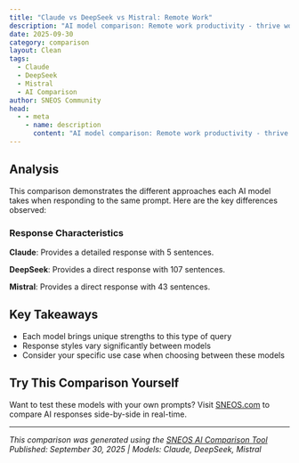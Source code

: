 ```yaml
---
title: "Claude vs DeepSeek vs Mistral: Remote Work"
description: "AI model comparison: Remote work productivity - thrive working from home..."
date: 2025-09-30
category: comparison
layout: Clean
tags:
  - Claude
  - DeepSeek
  - Mistral
  - AI Comparison
author: SNEOS Community
head:
  - - meta
    - name: description
      content: "AI model comparison: Remote work productivity - thrive working from home..."
---
```


<ChatComparison
  title="Claude vs DeepSeek vs Mistral: Remote Work"
  prompt="Remote work productivity - thrive working from home"
  :responses='{
    "Claude": "# Mastering Remote Work: Your Guide to Home Office Success\n\nWorking from home can be incredibly rewarding when done right. Here\u0027s how to maximize your productivity and well-being:\n\n## \uD83C\uDFE0 Create Your Ideal Workspace\n\n**Physical Setup:**\n- Designate a specific work area (even if it\u0027s just a corner)\n- Invest in ergonomic furniture - your back will thank you\n- Ensure good lighting (natural light when possible)\n- Keep it organized and clutter-free\n\n**Tech Essentials:**\n- Reliable internet connection\n- Quality headphones for calls\n- External monitor if possible\n- Proper webcam and lighting for video calls\n\n## \u23F0 Master Your Schedule\n\n**Establish Boundaries:**\n- Set clear start/stop times\n- Create a morning routine to \u0022commute\u0022 into work mode\n- Take regular breaks (try the Pomodoro Technique)\n- Have an end-of-day ritual to mentally \u0022clock out\u0022\n\n**Time Management:**\n- Use time-blocking for deep work\n- Batch similar tasks together\n- Identify your peak energy hours\n- Plan your most challenging work during high-energy periods\n\n## \uD83E\uDD1D Stay Connected\n\n**Communication Best Practices:**\n- Over-communicate rather than under-communicate\n- Use video calls for important discussions\n- Set communication expectations with your team\n- Participate actively in virtual meetings\n\n**Combat Isolation:**\n- Schedule regular check-ins with colleagues\n- Join virtual coffee breaks or team activities\n- Consider co-working sessions via video\n- Maintain relationships beyond work topics\n\n## \uD83D\uDCAA Maintain Well-being\n\n**Physical Health:**\n- Take movement breaks throughout the day\n- Set up reminders to stretch or walk\n- Maintain good posture\n- Stay hydrated\n\n**Mental Health:**\n- Separate work and personal spaces when possible\n- Get dressed for work (even if casual)\n- Step outside during breaks\n- Practice mindfulness or meditation\n\n## \uD83C\uDFAF Productivity Strategies\n\n**Focus Techniques:**\n- Use noise-canceling headphones or background music\n- Try website blockers during deep work sessions\n- Set specific goals for each work session\n- Track your accomplishments\n\n**Minimize Distractions:**\n- Turn off non-essential notifications\n- Communicate your schedule to household members\n- Create visual cues when you\u0027re in \u0022do not disturb\u0022 mode\n- Keep personal tasks separate from work time\n\n## \uD83D\uDCC8 Continuous Improvement\n\n**Regular Assessment:**\n- Weekly review of what\u0027s working and what isn\u0027t\n- Experiment with different productivity methods\n- Ask for feedback from managers and colleagues\n- Adjust your setup based on seasonal changes\n\n**Professional Development:**\n- Take advantage of online learning opportunities\n- Join virtual professional networks\n- Attend webinars and digital conferences\n- Set aside time for skill development\n\n## Quick Win Tips\n\n- **Morning Pages**: Write 3 pages of stream-of-consciousness thoughts each morning\n- **The 2-Minute Rule**: If something takes less than 2 minutes, do it immediately\n- **Accountability Partner**: Partner with a colleague for mutual check-ins\n- **Themed Days**: Assign different types of work to different days\n\nRemember, remote work success is highly individual. What works for others might not work for you, so be patient as you find your optimal routine. The key is creating structure while maintaining the flexibility that makes remote work so appealing.\n\nWhat specific aspect of remote work would you like to focus on improving?",
    "DeepSeek": "Of course. Here is a comprehensive guide to not just *maintaining* but *thriving* in your productivity while working from home.\n\nThe key mindset shift is this: **Working from home isn\u0027t just doing your office job in a different location. It\u0027s a completely different way of working that requires its own strategies, rituals, and environment.**\n\nLet\u0027s break it down into actionable pillars.\n\n---\n\n### Pillar 1: Master Your Environment \u0026 Setup\n\nYour physical space is the foundation of your productivity.\n\n1.  **Designate a \u0022Office Zone\u0022:**\n    *   **Ideal:** A separate room with a door.\n    *   **Reality (for most):** A specific corner of a room. The key is to have a space that is *only* for work. This creates a powerful psychological boundary between \u0022work mode\u0022 and \u0022home mode.\u0022\n    *   **Never:** Work from your bed or couch consistently. This blurs boundaries and can lead to poor sleep and posture.\n\n2.  **Invest in Ergonomics (Seriously):**\n    *   **Chair:** Get the best chair you can afford. Your back will thank you.\n    *   **Monitor:** Position the top of your screen at or slightly below eye level. Use a laptop stand if needed.\n    *   **Keyboard \u0026 Mouse:** A separate keyboard and mouse allow for a healthier setup.\n    *   **Standing Option:** If possible, a standing desk converter can be a game-changer for alternating postures.\n\n3.  **Control Your \u0022Sensory Environment\u0022:**\n    *   **Lighting:** Prioritize natural light. Get a good desk lamp to reduce eye strain.\n    *   **Noise:** Use noise-canceling headphones. Listen to focus music (e.g., lo-fi, classical) or ambient sounds (e.g., rain, coffee shop noise) to drown out distractions.\n    *   **Temperature:** Keep your workspace at a comfortable temperature.\n\n---\n\n### Pillar 2: Architect Your Day with Rituals \u0026 Routines\n\nWithout the structure of a commute and office environment, you must create your own.\n\n1.  **The Power of the \u0022Fake Commute\u0022:**\n    *   **Morning:** Don\u0027t roll out of bed and straight to your desk. Replace your old commute with a 15-30 minute ritual: make a proper coffee, read a book, take a walk around the block, listen to a podcast, or do some light stretching. This signals to your brain that the workday is starting.\n    *   **Evening:** Do the same in reverse. Shut down your computer, go for a walk, meditate, or change your clothes. This officially ends the workday and prevents burnout.\n\n2.  **Time Blocking is Your Superpower:**\n    *   Schedule your day in blocks of time dedicated to specific tasks (e.g., 9:00-10:30 - Deep Work Project A, 10:30-11:00 - Emails, 11:00-12:00 - Meetings).\n    *   Use a digital calendar or a physical planner. This prevents the day from slipping away and ensures you make progress on important, non-urgent work.\n\n3.  **The \u0022One-Touch\u0022 Rule for Communication:**\n    *   Schedule 2-3 specific times a day to process emails and Slack messages (e.g., 10:00 AM, 1:00 PM, 4:00 PM). Avoid the trap of constant notification-checking.\n    *   When you open a message, decide immediately: **Reply, Delegate, Schedule, or Delete.** Don\u0027t just read it and leave it for later.\n\n4.  **Prioritize Ruthlessly:**\n    *   At the end of each day, write down your **1-3 Most Important Tasks (MITs)** for the next day. These are the things that *must* get done. Do them first thing in the morning when your willpower is highest.\n\n---\n\n### Pillar 3: Optimize for Deep Work \u0026 Minimize Distractions\n\nThe home is full of new distractions. You must be intentional about fighting them.\n\n1.  **Communicate Your Availability:**\n    *   Use your Slack/Teams status visibly (\u0022In Deep Work - Available after 11 AM\u0022).\n    *   Share your focus-time schedule with your team and family/housemates so they know when not to interrupt you.\n\n2.  **Tame the Digital Beast:**\n    *   **Turn off ALL non-essential notifications** on your computer and phone.\n    *   Use website blockers (like Freedom or Cold Turkey) during focus blocks to prevent mindless scrolling.\n    *   Keep your phone in another room during deep work sessions.\n\n3.  **Embrace the Pomodoro Technique:**\n    *   Work in focused sprints of 25 minutes, followed by a 5-minute break. After four cycles, take a longer 15-30 minute break.\n    *   This technique builds focus and prevents mental fatigue. The timer also acts as a commitment device.\n\n4.  **Batch Similar Tasks:**\n    *   Group all your \u0022shallow work\u0022 (e.g., answering emails, filing expenses, scheduling meetings) into one or two batches. Your brain is more efficient when it\u0027s not constantly switching contexts.\n\n---\n\n### Pillar 4: Sustain Your Energy \u0026 Wellbeing\n\nProductivity is not just about output; it\u0027s about sustainable energy.\n\n1.  **Move Your Body:**\n    *   Without a walk to the printer or a colleague\u0027s desk, you can become sedentary.\n    *   Schedule short movement breaks (5-10 minutes every hour). Stretch, do some squats, or walk around your home.\n    *   Use your lunch break for a proper walk outside.\n\n2.  **Fuel Yourself Properly:**\n    *   It\u0027s easy to graze all day. Plan your lunches and snacks as you would if you were going to an office. Stay hydrated with water.\n\n3.  **Protect Your Social Health:**\n    *   **Virtual Coffee/Lunch:** Schedule 15-30 minute video calls with colleagues with the camera on *just to chat*. No work talk allowed.\n    *   **Be \u0022Over-Communicative\u0022:** In a remote setting, it\u0027s better to share a little too much context than too little. Use video whenever possible to maintain human connection.\n    *   **Connect with Other Remote Workers:** Have a friend who also works remotely? Do a virtual co-working session.\n\n4.  **Know When to Log Off:**\n    *   Set a hard stop time and stick to it. Close the laptop and physically leave your \u0022office zone.\u0022\n    *   Working longer hours is not the same as being more productive. Overwork leads to burnout and lower-quality output.\n\n---\n\n### Quick-Start \u0022Thriving from Home\u0022 Checklist\n\n*   [ ] **Create a dedicated workspace** (even if it\u0027s just a desk in the corner).\n*   [ ] **Establish a morning and evening \u0022commute\u0022 ritual.**\n*   [ ] **Set a clear start and end time for your workday.**\n*   [ ] **Dress for work** (you don\u0027t need a suit, but changing out of pajamas matters).\n*   [ ] **Time-block your calendar** for deep work, shallow work, and breaks.\n*   [ ] **Turn off non-essential notifications.**\n*   [ ] **Schedule virtual social time** with colleagues.\n*   [ ] **Take a real lunch break away from your desk.**\n*   [ ] **Move your body for at least 5 minutes every hour.**\n*   [ ] **Communicate your schedule and boundaries clearly.**\n\nBy treating remote work as a professional skill to be mastered, you can build a career that is not only productive but also more flexible, autonomous, and fulfilling.",
    "Mistral": "Thriving while working from home requires a combination of self-discipline, effective communication, and a well-organized workspace. Here are some tips to help you maximize your productivity and well-being while working remotely:\n\n### 1. **Create a Dedicated Workspace**\n- **Designated Area**: Set up a specific area in your home for work. This helps create a mental boundary between work and personal life.\n- **Ergonomics**: Ensure your workspace is ergonomically sound with a comfortable chair, proper desk height, and good lighting.\n\n### 2. **Establish a Routine**\n- **Consistent Schedule**: Start and end your workday at the same time each day.\n- **Morning Routine**: Develop a morning routine that includes getting dressed, having breakfast, and any other activities that help you transition into work mode.\n\n### 3. **Set Clear Boundaries**\n- **Communicate with Household Members**: Let family members or roommates know your work schedule and ask them to respect your work time.\n- **Work-Life Balance**: Avoid the temptation to work outside your designated hours.\n\n### 4. **Use Technology Effectively**\n- **Communication Tools**: Utilize tools like Slack, Microsoft Teams, or Zoom for effective communication with your team.\n- **Project Management**: Use project management software like Trello, Asana, or Monday.com to stay organized.\n- **Time Tracking**: Consider using time-tracking apps like Toggl or RescueTime to monitor your productivity.\n\n### 5. **Stay Connected**\n- **Regular Check-ins**: Schedule regular check-ins with your team to stay updated on projects and maintain a sense of camaraderie.\n- **Virtual Socializing**: Participate in virtual coffee breaks or team-building activities to maintain social connections.\n\n### 6. **Prioritize Tasks**\n- **To-Do Lists**: Create daily and weekly to-do lists to keep track of your tasks.\n- **Prioritize**: Use methods like the Eisenhower Matrix to prioritize tasks based on urgency and importance.\n\n### 7. **Take Breaks**\n- **Pomodoro Technique**: Work in 25-minute intervals followed by a 5-minute break. After four intervals, take a longer break.\n- **Stretch and Move**: Regularly get up from your desk to stretch and move around.\n\n### 8. **Maintain Health and Wellness**\n- **Exercise**: Incorporate physical activity into your daily routine, whether it\u0027s a walk, yoga, or a home workout.\n- **Healthy Eating**: Plan and prepare healthy meals to avoid snacking on unhealthy foods.\n- **Mental Health**: Practice mindfulness and stress-reduction techniques like meditation or deep breathing exercises.\n\n### 9. **Stay Organized**\n- **Digital Organization**: Keep your digital files organized with clear folder structures and naming conventions.\n- **Physical Organization**: Maintain a tidy workspace to minimize distractions.\n\n### 10. **Continuous Learning**\n- **Skill Development**: Take advantage of online courses and webinars to enhance your skills and stay current in your field.\n- **Reading**: Set aside time for reading industry-related articles and books.\n\n### 11. **Avoid Distractions**\n- **Minimize Interruptions**: Turn off notifications on your phone and use apps like Focus@Will or Noisli to create a distraction-free environment.\n- **Set Boundaries**: Communicate with family members about your work hours and the importance of minimizing interruptions.\n\n### 12. **Stay Motivated**\n- **Set Goals**: Establish short-term and long-term goals to keep yourself motivated.\n- **Celebrate Achievements**: Acknowledge and celebrate your accomplishments, no matter how small.\n\nBy implementing these strategies, you can create a productive and fulfilling remote work environment that supports both your professional and personal well-being."
  }'
  published-date="22:46"
/>

## Analysis

This comparison demonstrates the different approaches each AI model takes when responding to the same prompt. Here are the key differences observed:

### Response Characteristics

**Claude**: Provides a detailed response with 5 sentences. 

**DeepSeek**: Provides a direct response with 107 sentences. 

**Mistral**: Provides a direct response with 43 sentences. 

## Key Takeaways

- Each model brings unique strengths to this type of query
- Response styles vary significantly between models
- Consider your specific use case when choosing between these models

## Try This Comparison Yourself

Want to test these models with your own prompts? Visit [SNEOS.com](https://sneos.com) to compare AI responses side-by-side in real-time.

---

*This comparison was generated using the [SNEOS AI Comparison Tool](https://sneos.com)*
*Published: September 30, 2025 | Models: Claude, DeepSeek, Mistral*
